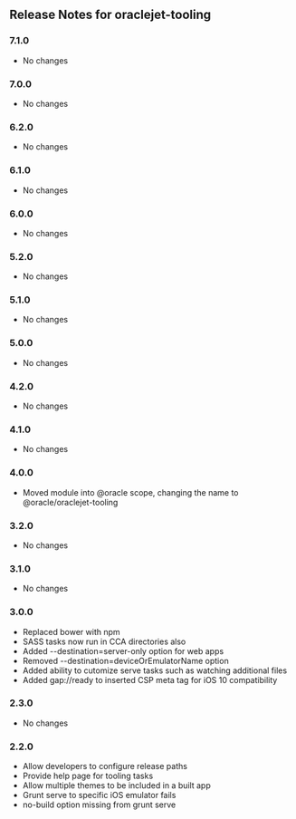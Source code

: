 ## Release Notes for oraclejet-tooling ##

### 7.1.0
* No changes

### 7.0.0
* No changes

### 6.2.0
* No changes

### 6.1.0
* No changes

### 6.0.0
* No changes

### 5.2.0
* No changes

### 5.1.0
* No changes

### 5.0.0
* No changes

### 4.2.0
* No changes

### 4.1.0
* No changes

### 4.0.0
* Moved module into @oracle scope, changing the name to @oracle/oraclejet-tooling

### 3.2.0
* No changes

### 3.1.0
* No changes

### 3.0.0
* Replaced bower with npm
* SASS tasks now run in CCA directories also
* Added --destination=server-only option for web apps
* Removed --destination=deviceOrEmulatorName option
* Added ability to cutomize serve tasks such as watching additional files
* Added gap://ready to inserted CSP meta tag for iOS 10 compatibility

### 2.3.0
* No changes

### 2.2.0
* Allow developers to configure release paths
* Provide help page for tooling tasks
* Allow multiple themes to be included in a built app
* Grunt serve to specific iOS emulator fails
* no-build option missing from grunt serve
